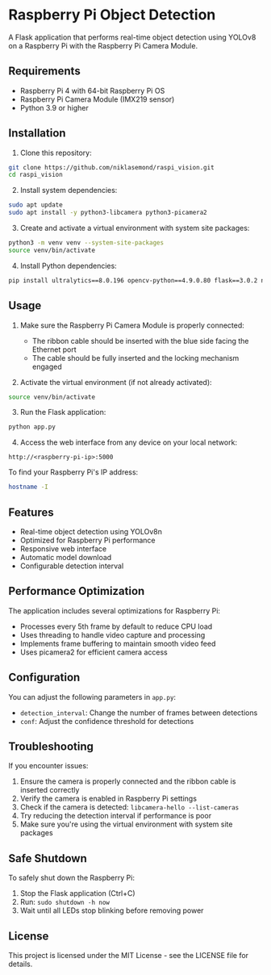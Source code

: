 # Raspberry Pi Object Detection

A Flask application that performs real-time object detection using YOLOv8 on a Raspberry Pi with the Raspberry Pi Camera Module.

## Requirements

- Raspberry Pi 4 with 64-bit Raspberry Pi OS
- Raspberry Pi Camera Module (IMX219 sensor)
- Python 3.9 or higher

## Installation

1. Clone this repository:
```bash
git clone https://github.com/niklasemond/raspi_vision.git
cd raspi_vision
```

2. Install system dependencies:
```bash
sudo apt update
sudo apt install -y python3-libcamera python3-picamera2
```

3. Create and activate a virtual environment with system site packages:
```bash
python3 -m venv venv --system-site-packages
source venv/bin/activate
```

4. Install Python dependencies:
```bash
pip install ultralytics==8.0.196 opencv-python==4.9.0.80 flask==3.0.2 numpy==1.26.4 torch==2.0.1 torchvision==0.15.2
```

## Usage

1. Make sure the Raspberry Pi Camera Module is properly connected:
   - The ribbon cable should be inserted with the blue side facing the Ethernet port
   - The cable should be fully inserted and the locking mechanism engaged

2. Activate the virtual environment (if not already activated):
```bash
source venv/bin/activate
```

3. Run the Flask application:
```bash
python app.py
```

4. Access the web interface from any device on your local network:
```
http://<raspberry-pi-ip>:5000
```

To find your Raspberry Pi's IP address:
```bash
hostname -I
```

## Features

- Real-time object detection using YOLOv8n
- Optimized for Raspberry Pi performance
- Responsive web interface
- Automatic model download
- Configurable detection interval

## Performance Optimization

The application includes several optimizations for Raspberry Pi:
- Processes every 5th frame by default to reduce CPU load
- Uses threading to handle video capture and processing
- Implements frame buffering to maintain smooth video feed
- Uses picamera2 for efficient camera access

## Configuration

You can adjust the following parameters in `app.py`:
- `detection_interval`: Change the number of frames between detections
- `conf`: Adjust the confidence threshold for detections

## Troubleshooting

If you encounter issues:
1. Ensure the camera is properly connected and the ribbon cable is inserted correctly
2. Verify the camera is enabled in Raspberry Pi settings
3. Check if the camera is detected: `libcamera-hello --list-cameras`
4. Try reducing the detection interval if performance is poor
5. Make sure you're using the virtual environment with system site packages

## Safe Shutdown

To safely shut down the Raspberry Pi:
1. Stop the Flask application (Ctrl+C)
2. Run: `sudo shutdown -h now`
3. Wait until all LEDs stop blinking before removing power

## License

This project is licensed under the MIT License - see the LICENSE file for details. 